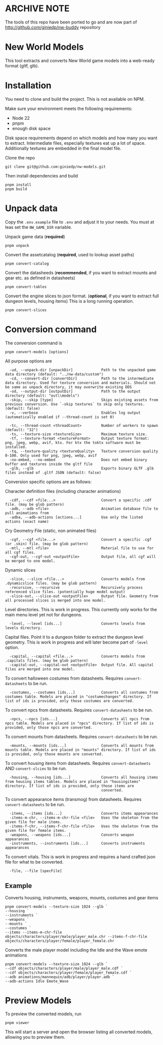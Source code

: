 # ARCHIVE NOTE
The tools of this repo have been ported to go and are now part of http://github.com/giniedp/nw-buddy repository

# New World Models

This tool extracts and converts New World game models into a web-ready format (gltf, glb).

# Installation

You need to clone and build the project. This is not available on NPM.

Make sure your environment meets the following requirements:

- Node 22
- pnpm
- enough disk space

Disk space requirements depend on which models and how many you want to extract. Intermediate files, especially textures eat up a lot of space. Additionally textures are embedded in the final model file.

Clone the repo

```
git clone git@github.com:giniedp/nw-models.git
```

Then install dependencies and build 

```
pnpm install
pnpm build
```

# Unpack data

Copy the `.env.example` file to `.env` and adjust it to your needs. You must at leas set the `NW_GAME_DIR` variable.

Unpack game data (**required**)
```
pnpm unpack
```

Convert the assetcatalog (**required**, used to lookup asset paths)
``` 
pnpm convert-catalog
```

Convert the datasheeds (**recommended**, if you want to extract mounts and gear etc. as defined in datasheets)
``` 
pnpm convert-tables
```

Convert the engine slices to json format. (**optional**, if you want to extract full dungeon levels, housing items)
This is a long running operation.
``` 
pnpm convert-slices
```

# Conversion command

The conversion command is
```
pnpm convert-models [options]
```

All purpose options are
```
  -ud, --unpack-dir [unpackDir]             Path to the unpacked game data directory (default: "../nw-data/custom")
  -cd, --convert-dir [convertDir]           Path to the intermediate data directory. Used for texture conversion and materials. Should not be same as unpack directory, it may overwrite existing DDS    
  -od, --output-dir [outputDir]             Path to the output directory (default: "out\\models")
  -skip, --skip [type]                      Skips existing assets from previous conversion. Use `-skip textures` to skip only textures. (default: false)
  -v, --verbose                             Enables log output (automatically enabled if --thread-count is set 0)

  -tc, --thread-count <threadCount>         Number of workers to spawn (default: "32")
  -ts, --texture-size <textureSize>         Maximum texture size.
  -tf, --texture-format <textureFormat>     Output texture format: png, jpeg, webp, avif, ktx. For ktx the toktx software must be installed.
  -tq, --texture-quality <textureQuality>   Texture conversion quality 0-100. Only used for png, jpeg, webp, avif
  -no-embed, --no-embed                     Does not embed binary buffer and textures inside the gltf file
  -glb, --glb                               Exports binary GLTF .glb files instead of .gltf JSON (default: false)
```

Conversion specific options are as follows:

Character definition files (including character animations)
```
  -cdf, --cdf <file...>                     Convert a specific .cdf file. (may be glob pattern)
  -adb, --adb <file>                        Animation database file to pull animations from
  -adba, --adb-actions [actions...]         Use only the listed actions (exact name)
```

Cry Geometry File (static, non animated files)
```
  -cgf, --cgf <file...>                     Convert a specific .cgf (or .skin) file. (may be glob pattern)
  -mtl, --mtl <file>                        Material file to use for all cgf files.
  -cgf-out, --cgf-out <outputFile>          Output file, all cgf will be merged to one model.
```

Dynamic slices
```
  -slice, --slice <file...>                 Converts models from .dynamicslice files. (may be glob pattern)
  -recursive, --recursive                   Recursively process referenced slice files. (potentially huge model output)
  -slice-out, --slice-out <outputFile>      Output file. Geometry from all processed slices is merged into one model.
```

Level directories. This is work in progress. This currently only works for the main menu level yet not for dungeons.
```
  -level, --level [ids...]                  Converts levels from levels directory.
```

Capital files. Point it to a dungeon folder to extract the dungeon level geometry.
This is work in progress and will later become part of `-level` option.
```
  -capital, --capital <file...>             Converts models from .capitals files. (may be glob pattern)
  -capital-out, --capital-out <outputFile>  Output file. All capital files are merged into one model.
```

To convert halloween costumes from datasheets. Requires `convert-datasheets` to be run.
```
  -costumes, --costumes [ids...]            Converts all costumes from costumes table. Models are placed in "costumechanges" directory. If list of ids is provided, only those costumes are converted.   
```

To convert npcs from datasheets. Requires `convert-datasheets` to be run.
```
  -npcs, --npcs [ids...]                    Converts all npcs from npcs table. Models are placed in "npcs" directory. If list of ids is provided, only those npcs are converted.
```

To convert mounts from datasheets. Requires `convert-datasheets` to be run.
```
  -mounts, --mounts [ids...]                Converts all mounts from mounts table. Models are placed in "mounts" directory. If list of ids is provided, only those mounts are converted.
```

To convert housing items from datasheets. Requires `convert-datasheets` AND `convert-slcies` to be run.
```
  -housing, --housing [ids...]              Converts all housing items from housing items tables. Models are placed in "housingitems" directory. If list of ids is provided, only those items are        
                                            converted.
```

To convert appearance items (transmog) from datasheets. Requires `convert-datasheets` to be run.
```
  -items, --items [ids...]                  Converts items appearances
  -items-m-chr, --items-m-chr-file <file>   Uses the skeleton from the given file for male items.
  -items-f-chr, --items-f-chr-file <file>   Uses the skeleton from the given file for female items.
  -weapons, --weapons [ids...]              Converts weapon appearances
  -instruments, --instruments [ids...]      Converts instruments appearances
```

To convert vitals. This is work in progress and requires a hand crafted json file for what to be converted.
```
  -file, --file [specFile]
```

## Example
Converts housing, instruments, weapons, mounts, costumes and gear items
```
pnpm convert-models --texture-size 1024 --glb `
--housing `
--instruments `
--weapons `
--mounts `
--costumes `
--items --items-m-chr-file objects/characters/player/male/player_male.chr --items-f-chr-file objects/characters/player/female/player_female.chr
```

Converts the male player model including the Idle and the Wave emote animations
```
pnpm convert-models --texture-size 1024 --glb `
--cdf objects/characters/player/male/player_male.cdf `
--cdf objects/characters/player/female/player_female.cdf `
--adb animations/mannequin/adb/player/player.adb `
--adb-actions Idle Emote_Wave 
```

# Preview Models

To preview the converted models, run

```
pnpm viewer
```

This will start a server and open the browser listing all converted models, allowing you to preview them.
